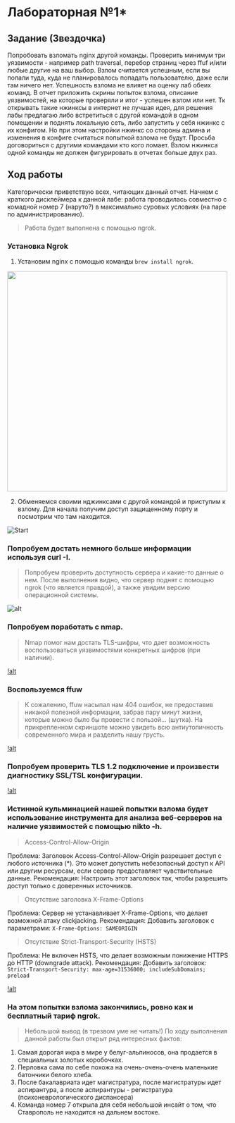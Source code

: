 # Лабораторная №1* 
## Задание (Звездочка)

Попробовать взломать nginx другой команды. Проверить минимум три уязвимости - например path traversal, перебор страниц через ffuf и/или любые другие на ваш выбор.
Взлом считается успешным, если вы попали туда, куда не планировалось попадать пользователю, даже если там ничего нет. Успешность взлома не влияет на оценку лаб обеих команд. 
В отчет приложить скрины попыток взлома, описание уязвимостей, на которые проверяли и итог - успешен взлом или нет.
Тк открывать такие нжинксы в интернет не лучшая идея, для решения лабы предлагаю либо встретиться с другой командой в одном помещении и поднять локальную сеть, либо запустить у себя нжинкс с их конфигом. Но при этом настройки нжинкс со стороны админа и изменения в конфиге считаться попыткой взлома не будут.
Просьба договориться с другими командами кто кого ломает. Взлом нжинкса одной команды не должен фигурировать в отчетах больше двух раз.

## Ход работы
Категорически приветствую всех, читающих данный отчет. Начнем с краткого дисклеймера к данной лабе: работа проводилась совместно с комадной номер 7 (наруто?) в максимально суровых условиях (на паре по администрированию).  

> Работа будет выполнена с помощью ngrok. 

### Установка Ngrok
1. Установим nginx с помощью команды ```brew install ngrok```.

<img src="" width="500">

2. Обменяемся своими нджинксами с другой командой и приступим к взлому. Для начала получим доступ защищенному порту и посмотрим что там находится.
   
![Start]()

### Попробуем достать немного больше информации используя curl -I.

> Попробуем проверить доступность сервера и какие-то данные о нем. После выполнения видно, что сервер поднят с помощью ngrok (что является правдой), а также увидим версию операционной системы.

![alt]()

### Попробуем поработать с nmap.

> Nmap помог нам достать TLS-шифры, что дает возможность воспользоваться уязвимостями конкретных шифров (при наличии).

[!alt]()

### Воспользуемся ffuw

> К сожалению, ffuw насыпал нам 404 ошибок, не предоставив никакой полезной информации, забрав пару минут жизни, которые можно было бы провести с пользой... (шутка). На прикрепленном скриншоте можно увидеть всю антиутопичность современного мира и разделить нашу грусть.

[!alt]()

### Попробуем проверить TLS 1.2 подключение и произвести диагностику SSL/TSL конфигурации.

[!alt]()

### Истинной кульминацией нашей попытки взлома будет использование инструмента для анализа веб-серверов на наличие уязвимостей с помощью nikto -h.

> Access-Control-Allow-Origin

Проблема: Заголовок Access-Control-Allow-Origin разрешает доступ с любого источника (*).
Это может допустить небезопасный доступ к API или другим ресурсам, если сервер предоставляет чувствительные данные.
Рекомендация: Настроить этот заголовок так, чтобы разрешить доступ только с доверенных источников.

> Отсутствие заголовка X-Frame-Options

Проблема: Сервер не устанавливает X-Frame-Options, что делает возможной атаку clickjacking.
Рекомендация: Добавить заголовок с параметрами:
```X-Frame-Options: SAMEORIGIN```

> Отсутствие Strict-Transport-Security (HSTS)

Проблема: Не включен HSTS, что делает возможным понижение HTTPS до HTTP (downgrade attack).
Рекомендация: Добавить заголовок:
```Strict-Transport-Security: max-age=31536000; includeSubDomains; preload```

[!alt]()

### На этом попытки взлома закончились, ровно как и бесплатный тариф ngrok. 

> Небольшой вывод (в трезвом уме не читать!) 
По ходу выполнения данной работы был открыт ряд интересных фактов:
1. Самая дорогая икра в мире у белуг-альпиносов, она продается в специальных золотых коробочках.
2. Перловка сама по себе похожа на очень-очень-очень маленькие батончики белого хлеба.
3. После бакалавриата идет магистратура, после магистратуры идет аспирантура, а после аспирантуры - регистратура (психоневрологического диспансера)
4. Команда номер 7 открыла для себя небольшой инсайт о том, что Ставрополь не находится на дальнем востоке.

